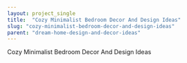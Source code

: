 ```yaml
---
layout: project_single
title:  "Cozy Minimalist Bedroom Decor And Design Ideas"
slug: "cozy-minimalist-bedroom-decor-and-design-ideas"
parent: "dream-home-design-and-decor-ideas"
---
```

Cozy Minimalist Bedroom Decor And Design Ideas